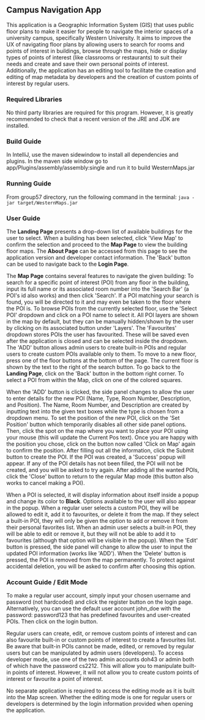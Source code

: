 ## Campus Navigation App
This application is a Geographic Information System (GIS) that uses public floor plans to make it easier for people to 
navigate the interior spaces of a university campus, specifically Western University. It aims to improve the UX of 
navigating floor plans by allowing users to search for rooms and points of interest in buildings, browse through the 
maps, hide or display types of points of interest (like classrooms or restaurants) to suit their needs and create and 
save their own personal points of interest. Additionally, the application has an editing tool to facilitate the creation 
and editing of map metadata by developers and the creation of custom points of interest by regular users.
### Required Libraries
No third party libraries are required for this program. However, it is greatly recommended to check that a recent version of the JRE and JDK are installed.
### Build Guide
In IntelliJ, use the maven sidewindow to install all dependencies and plugins. In the maven side window go to app/Plugins/assembly/assembly:single and run it to build WesternMaps.jar
### Running Guide
From group57 directory, run the following command in the terminal:
```java -jar target/WesternMaps.jar```

### User Guide
The <b>Landing Page</b> presents a drop-down list of available buildings for the user to select. When a building has been selected, click 'View Map' to confirm the selection
and proceed to the <b>Map Page</b> to view the building floor maps. The <b>About Page</b> can be accessed from this page to see the application version
and developer contact information. The 'Back' button can be used to navigate back to the <b>Login Page</b>.

The <b>Map Page</b> contains several features to navigate the given building:
To search for a specific point of interest (POI) from any floor in the building, input its full name
or its associated room number into the 'Search Bar' (a POI's id also works) and then click 'Search'.
If a POI matching your search is found, you will be directed to it and may even be taken to the floor
where the POI is. To browse POIs from the currently selected floor, use the 'Select POI' dropdown and click on a POI name to select it.
All POI layers are shown in the map by default, but they can be manually hidden/shown by the user by clicking on its associated button under 'Layers'.
The 'Favourites' dropdown stores POIs the user has favourited. These will be saved even after the application is closed and can be selected inside the dropdown.
The 'ADD' button allows admin users to create built-in POIs and regular users to create custom POIs available only to them.
To move to a new floor, press one of the floor buttons at the bottom of the page. The current floor is shown by the text to the right of the search button.
To go back to the <b>Landing Page</b>, click on the 'Back' button in the bottom right corner.
To select a POI from within the Map, click on one of the colored squares.

When the 'ADD' button is clicked, the side panel changes to allow the user to enter details for the new POI (Name, Type, Room Number, Description, and Position).
The Name, Room Number, and Description are created by inputting text into the given text boxes while the type is chosen from a dropdown menu.
To set the position of the new POI, click on the 'Set Position' button which temporarily disables all other side panel options. Then, click the spot on
the map where you want to place your POI using your mouse (this will update the Current Pos text). Once you are happy with the position you chose, click on the button now called
'Click on Map' again to confirm the position. After filling out all the information, click the Submit button to create the POI. If the POI was created, a 'Success' popup will appear. If any of the POI details has not been filled, the POI will not be created, and you will be asked to try again.
After adding all the wanted POIs, click the 'Close' button to return to the regular Map mode (this button also works to cancel making a POI).

When a POI is selected, it will display information about itself inside a popup and change its color to <b>Black</b>. Options available to the user will also appear in the popup.
When a regular user selects a custom POI, they will be allowed to edit it, add it to favourites, or delete it from the map.  If they select a built-in POI, they will only be given the option to add or remove it from their personal favorites list.
When an admin user selects a built-in POI, they will be able to edit or remove it, but they will not be able to add it to favourites (although that option will be visible in the popup).
When the 'Edit' button is pressed, the side panel will change to allow the user to input the updated POI information (works like 'ADD'). 
When the 'Delete' button is pressed, the POI is removed from the map permanently. To protect against accidental deletion, you will be asked to confirm after choosing this option.
### Account Guide / Edit Mode
To make a regular user account, simply input your chosen username and password (not hardcoded) and click the register 
button on the login page. Alternatively, you can use the default user account john_doe with the password: password123 that has predefined favourites and user-created POIs. Then click on the login button. 

Regular users can create, edit, or remove custom points of 
interest and can also favourite built-in or custom points of interest to create a favourites list.
Be aware that built-in POIs cannot be made, edited, or removed by regular users but can be manipulated by admin users 
(developers). To access developer mode, use one of the 
two admin accounts doh43 or admin both of which have the password cs2212. This will allow you to manipulate built-in 
points of interest. However, it will not allow you to create custom points of interest or favourite a point of interest.

No separate application is required to access the editing mode as it is built into the Map screen. Whether the editing 
mode is one for regular users or developers is determined by the login information provided when opening the application. 